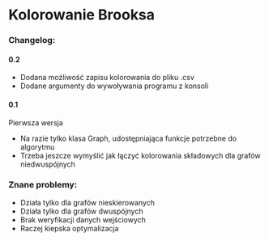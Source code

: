 # Kolorowanie Brooksa

### Changelog:
#### 0.2
* Dodana możliwość zapisu kolorowania do pliku .csv
* Dodane argumenty do wywoływania programu z konsoli

#### 0.1
Pierwsza wersja
* Na razie tylko klasa Graph, udostępniająca funkcje potrzebne do algorytmu
* Trzeba jeszcze wymyślić jak łączyć kolorowania składowych dla grafów niedwuspójnych

### Znane problemy:
* Działa tylko dla grafów nieskierowanych
* Działa tylko dla grafów dwuspójnych
* Brak weryfikacji danych wejściowych
* Raczej kiepska optymalizacja